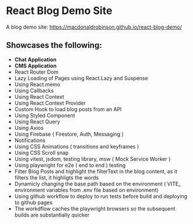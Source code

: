 # React Blog Demo Site

A blog demo site: https://macdonaldrobinson.github.io/react-blog-demo/

## Showcases the following:
- **Chat Application**
- **CMS Application**
- React Router Dom
- Lazy Loading of Pages using React.Lazy and Suspense
- Using React.memo
- Using Callbacks
- Using React Context
- Using React Context Provider
- Custom Hook to load blog posts from an API
- Using Styled Component
- Using React Query
- Using Axios
- Using Firebase ( Firestore, Auth, Messaging )
- Notifications
- Using CSS Animations ( transitions and keyframes )
- Using CSS Scroll snap
- Using vitest, jsdom, testing library, msw ( Mock Service Worker )
- Using playwright for e2e ( end to end ) testing 
- Filter Blog Posts and highlight the filterText in the blog content, as it filters the list, it highligts the words
- Dynamicly changing the base path based on the environment ( VITE_ environment variables from .env file based on environment)
- Using github workflow to deploy to run tests before build and deploying to github pages
- The workdflow caches the playwright browsers so the subsequent builds are substantially quicker
